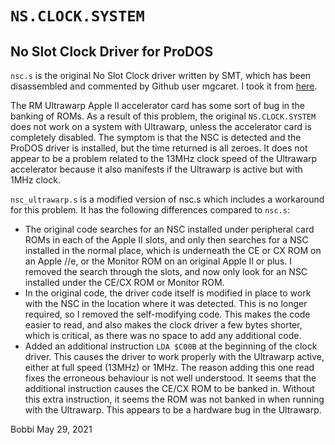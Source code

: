 # `NS.CLOCK.SYSTEM`

## No Slot Clock Driver for ProDOS

`nsc.s` is the original No Slot Clock driver written by SMT, which has been
disassembled and commented by Github user mgcaret.  I took it from
[here](https://gist.github.com/mgcaret/ae2860c754fd029d2640107c4fe0bffd).

The RM Ultrawarp Apple II accelerator card has some sort of bug in the
banking of ROMs.  As a result of this problem, the original `NS.CLOCK.SYSTEM`
does not work on a system with Ultrawarp, unless the accelerator card is
completely disabled.  The symptom is that the NSC is detected and the ProDOS
driver is installed, but the time returned is all zeroes.  It does not appear
to be a problem related to the 13MHz clock speed of the Ultrawarp accelerator
because it also manifests if the Ultrawarp is active but with 1MHz clock.

`nsc_ultrawarp.s` is a modified version of nsc.s which includes a workaround
for this problem.  It has the following differences compared to `nsc.s`:

  - The original code searches for an NSC installed under peripheral card
    ROMs in each of the Apple II slots, and only then searches for a NSC
    installed in the normal place, which is underneath the CE or CX ROM on
    an Apple //e, or the Monitor ROM on an original Apple II or plus.  I
    removed the search through the slots, and now only look for an NSC
    installed under the CE/CX ROM or Monitor ROM.
  - In the original code, the driver code itself is modified in place to
    work with the NSC in the location where it was detected.  This is no
    longer required, so I removed the self-modifying code.  This makes the
    code easier to read, and also makes the clock driver a few bytes shorter,
    which is critical, as there was no space to add any additional code.
  - Added an additional instruction `LDA $C00B` at the beginning of the clock
    driver.  This causes the driver to work properly with the Ultrawarp
    active, either at full speed (13MHz) or 1MHz.  The reason adding this one
    read fixes the erroneous behaviour is not well understood.  It seems that
    the additional instruction causes the CE/CX ROM to be banked in.  Without
    this extra instruction, it seems the ROM was not banked in when running
    with the Ultrawarp.  This appears to be a hardware bug in the Ultrawarp.

Bobbi
May 29, 2021

